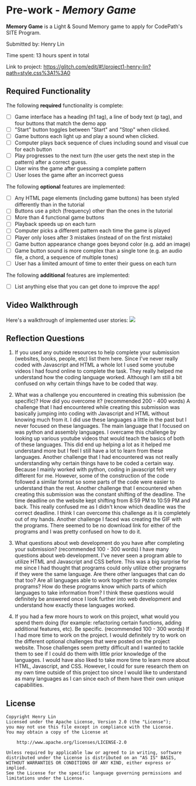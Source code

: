 # Pre-work - *Memory Game*

**Memory Game** is a Light & Sound Memory game to apply for CodePath's SITE Program. 

Submitted by: Henry Lin

Time spent: 13 hours spent in total

Link to project: https://glitch.com/edit/#!/project1-henry-lin?path=style.css%3A1%3A0

## Required Functionality

The following **required** functionality is complete:

* [ ] Game interface has a heading (h1 tag), a line of body text (p tag), and four buttons that match the demo app
* [ ] "Start" button toggles between "Start" and "Stop" when clicked. 
* [ ] Game buttons each light up and play a sound when clicked. 
* [ ] Computer plays back sequence of clues including sound and visual cue for each button
* [ ] Play progresses to the next turn (the user gets the next step in the pattern) after a correct guess. 
* [ ] User wins the game after guessing a complete pattern
* [ ] User loses the game after an incorrect guess

The following **optional** features are implemented:

* [ ] Any HTML page elements (including game buttons) has been styled differently than in the tutorial
* [ ] Buttons use a pitch (frequency) other than the ones in the tutorial
* [ ] More than 4 functional game buttons
* [ ] Playback speeds up on each turn
* [ ] Computer picks a different pattern each time the game is played
* [ ] Player only loses after 3 mistakes (instead of on the first mistake)
* [ ] Game button appearance change goes beyond color (e.g. add an image)
* [ ] Game button sound is more complex than a single tone (e.g. an audio file, a chord, a sequence of multiple tones)
* [ ] User has a limited amount of time to enter their guess on each turn

The following **additional** features are implemented:

- [ ] List anything else that you can get done to improve the app!

## Video Walkthrough

Here's a walkthrough of implemented user stories:
![](your-link-here)


## Reflection Questions
1. If you used any outside resources to help complete your submission (websites, books, people, etc) list them here. 
Since I've never really coded with Javascript and HTML a whole lot I used some youtube videos I had found online to complete the task. They really helped me understand how the coding language worked. Although I am still a bit confused on why certain things have to be coded that way.

2. What was a challenge you encountered in creating this submission (be specific)? How did you overcome it? (recommended 200 - 400 words) 
A challenge that I had encountered while creating this submission was basically jumping into coding with Javascript and HTML without knowing much from it. I did use these languages a little in the past but I never focused on these languages. The main language that I focused on was python and assembly languages. I overcame this challenge by looking up various youtube videos that would teach the basics of both of these languages. This did end up helping a lot as it helped me understand more but I feel I still have a lot to learn from these languages. Another challenge that I had encountered was not really understanding why certain things have to be coded a certain way. Because I mainly worked with python, coding in javascript felt very different for me. However, some of the construction of the code followed a similar format so some parts of the code were easier to understand than the rest. Another challenge that I encountered when creating this submission was the constant shifting of the deadline. The time deadline on the website kept shifting from 8:59 PM to 10:59 PM and back. This really confused me as I didn't know which deadline was the correct deadline. I think I can overcome this challenge as it is completely out of my hands. Another challenge I faced was creating the GIF with the programs. There seemed to be no download link for either of the programs and I was pretty confused on how to do it.

3. What questions about web development do you have after completing your submission? (recommended 100 - 300 words) 
I have many questions about web development. I've never seen a program able to utilize HTML and Javascript and CSS before. This was a big surprise for me since I had thought that programs could only utilize other programs if they were the same language. Are there other languages that can do that too? Are all languages able to work together to create complex programs? How do these programs know which parts of which languages to take information from? I think these questions would definitely be answered once I look further into web development and understand how exactly these languages worked.

4. If you had a few more hours to work on this project, what would you spend them doing (for example: refactoring certain functions, adding additional features, etc). Be specific. (recommended 100 - 300 words) 
If I had more time to work on the project. I would definitely try to work on the different optional challenges that were posted on the project website. Those challenges seem pretty difficult and I wanted to tackle them to see if I could do them with little prior knowledge of the languages. I would have also liked to take more time to learn more about HTML, Javascript, and CSS. However, I could for sure research them on my own time outside of this project too since I would like to understand as many languages as I can since each of them have their own unique capabilities. 



## License

    Copyright Henry Lin
    Licensed under the Apache License, Version 2.0 (the "License");
    you may not use this file except in compliance with the License.
    You may obtain a copy of the License at

        http://www.apache.org/licenses/LICENSE-2.0

    Unless required by applicable law or agreed to in writing, software
    distributed under the License is distributed on an "AS IS" BASIS,
    WITHOUT WARRANTIES OR CONDITIONS OF ANY KIND, either express or implied.
    See the License for the specific language governing permissions and
    limitations under the License.

